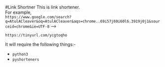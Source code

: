 #Link Shortner
This is link shortener. <br>
For example, <br>
`https://www.google.com/search?q=AtulACleaver&oq=AtulACleaver&aqs=chrome..69i57j69i60l6.3919j0j1&sourceid=chrome&ie=UTF-8` --> 

`https://tinyurl.com/ycgtoqho`

It will require the following things:-
- `python3`
- `pyshorteners`